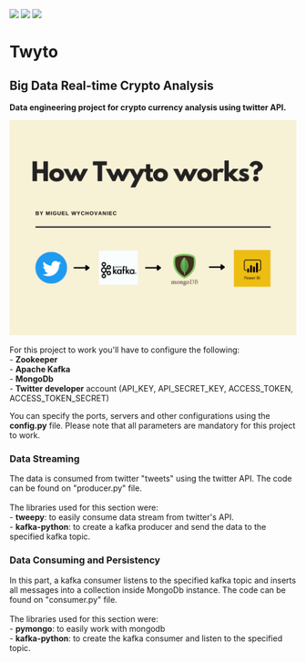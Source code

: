 ![](https://img.shields.io/badge/python-3.9.5-green)
![](https://img.shields.io/badge/zookeeper-3.7.0-green)
![](https://img.shields.io/badge/apache--kafka-2.4.1-green)
# Twyto
## Big Data Real-time Crypto Analysis
**Data engineering project for crypto currency analysis using twitter API.** <br />

![alt text](images/fluxograma.png)

For this project to work you'll have to configure the following: <br />
    - **Zookeeper** <br />
    - **Apache Kafka**<br />
    - **MongoDb**<br />
    - **Twitter developer** account (API_KEY, API_SECRET_KEY, ACCESS_TOKEN, ACCESS_TOKEN_SECRET) <br />

You can specify the ports, servers and other configurations using the **config.py** file. Please note that all parameters are mandatory for this project to work. <br />

### Data Streaming <br />

The data is consumed from twitter "tweets" using the twitter API. The code can be found on "producer.py" file. <br />
<br />
The libraries used for this section were: <br />
    - **tweepy**: to easily consume data stream from twitter's API. <br />
    - **kafka-python**: to create a kafka producer and send the data to the specified kafka topic. <br />
    
### Data Consuming and Persistency <br />

In this part, a kafka consumer listens to the specified kafka topic and inserts all messages into a collection inside MongoDb instance. The code can be found on "consumer.py" file. <br />
<br />
The libraries used for this section were: <br />
    - **pymongo**: to easily work with mongodb <br />
    - **kafka-python**: to create the kafka consumer and listen to the specified topic. <br />
